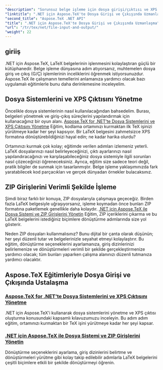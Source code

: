 ```yaml
---
"description": "Sorunsuz belge işleme için dosya girişi/çıktısı ve XPS üretimine ilişkin kolay takip edilebilir eğitimlerimizle Aspose.TeX for .NET'in gücünü ortaya çıkarın."
"linktitle": ".NET için Aspose.TeX'te Dosya Girişi ve Çıkışında Uzmanlaşma"
"second_title": "Aspose.TeX .NET API"
"title": ".NET için Aspose.TeX'te Dosya Girişi ve Çıkışında Uzmanlaşma"
"url": "/tr/tex/net/file-input-and-output/"
"weight": 22
---
```


## giriiş

.NET için Aspose.TeX, LaTeX belgelerinin işlenmesini kolaylaştıran güçlü bir kütüphanedir. Belge işleme dünyasına adım atıyorsanız, muhtemelen dosya giriş ve çıkış (G/Ç) işlemlerinin inceliklerini öğrenmek istiyorsunuzdur. Aspose.TeX ile çalışmanın temellerini anlamanıza yardımcı olacak bazı uygulamalı eğitimlerle bunu daha derinlemesine inceleyelim.

## Dosya Sistemlerini ve XPS Çıktısını Yönetme

Öncelikle dosya sistemlerinin nasıl kullanılacağından bahsedelim. Burası, belgeleri yönetmek ve giriş-çıkış süreçlerini yapılandırmak için kullanacağınız bir oyun alanı. [Aspose.TeX for .NET'te Dosya Sistemlerini ve XPS Çıktısını Yönetme](./handle-filesystem-and-xps-output/) Eğitim, kodlama ortamınızı kurmaktan ilk TeX işinizi yürütmeye kadar her şeyi kapsıyor. Bir LaTeX belgesini zahmetsizce XPS formatına dönüştürebildiğinizi hayal edin; ne kadar harika olurdu? 

Ortamınızı kurmak çok kolay; eğitimde verilen adımları izlemeniz yeterli. LaTeX dosyalarınızı nasıl belirleyeceğinizi, çıktı ayarlarınızı nasıl yapılandıracağınızı ve karşılaşabileceğiniz dosya sistemiyle ilgili sorunları nasıl çözeceğinizi öğreneceksiniz. Ayrıca, eğitim size sadece teori değil, pratik bilgiler de sunmak için tasarlanmıştır. Belge işleme yaklaşımınızda fark yaratabilecek kod parçacıkları ve gerçek dünyadan örnekler bulacaksınız.

## ZIP Girişlerini Verimli Şekilde İşleme

Şimdi biraz farklı bir konuya, ZIP dosyalarıyla çalışmaya geçeceğiz. Birden fazla LaTeX belgesiyle uğraşıyorsanız, işleme koymadan önce bunları ZIP formatına paketlemek genellikle daha kolaydır. [.NET için Aspose.TeX ile Dosya Sistemi ve ZIP Girişlerini Yönetin](./handle-filesystem-and-zip-inputs/) Eğitim, ZIP içeriklerini çıkarma ve bu LaTeX belgelerini istediğiniz biçimlere dönüştürme adımlarında size yol gösterir.

Neden ZIP dosyaları kullanmalısınız? Bunu dijital bir çanta olarak düşünün; her şeyi düzenli tutar ve belgelerinizle seyahat etmeyi kolaylaştırır. Bu eğitim, dönüştürme seçeneklerini ayarlamanıza, giriş dizinlerinizi belirlemenize ve dönüştürmeleri verimli bir şekilde gerçekleştirmenize yardımcı olacak; tüm bunları yaparken çalışma alanınızı düzenli tutmanıza yardımcı olacaktır. 

## Aspose.TeX Eğitimleriyle Dosya Girişi ve Çıkışında Ustalaşma
### [Aspose.TeX for .NET'te Dosya Sistemlerini ve XPS Çıktısını Yönetme](./handle-filesystem-and-xps-output/)
.NET için Aspose.TeX'i kullanarak dosya sistemlerini yönetme ve XPS çıktısı oluşturma konusundaki kapsamlı kılavuzumuzu inceleyin. Bu adım adım eğitim, ortamınızı kurmaktan bir TeX işini yürütmeye kadar her şeyi kapsar.
### [.NET için Aspose.TeX ile Dosya Sistemi ve ZIP Girişlerini Yönetin](./handle-filesystem-and-zip-inputs/)
Dönüştürme seçeneklerini ayarlama, giriş dizinlerini belirtme ve dönüştürmeleri yürütme gibi kolay takip edilebilir adımlarla LaTeX belgelerini çeşitli biçimlere etkili bir şekilde dönüştürmeyi öğrenin.